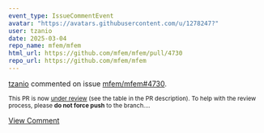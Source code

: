 ```yaml
---
event_type: IssueCommentEvent
avatar: "https://avatars.githubusercontent.com/u/1278247?"
user: tzanio
date: 2025-03-04
repo_name: mfem/mfem
html_url: https://github.com/mfem/mfem/pull/4730
repo_url: https://github.com/mfem/mfem
---
```


<a href='https://github.com/tzanio' target='_blank'>tzanio</a> commented on issue <a href='https://github.com/mfem/mfem/pull/4730' target='_blank'>mfem/mfem#4730</a>.

<small>This PR is now [under review](https://github.com/mfem/mfem/blob/master/CONTRIBUTING.md#pull-requests) (see the table in the PR description). To help with the review process, please **do not force push** to the branch....</small>

<a href='https://github.com/mfem/mfem/pull/4730' target='_blank'>View Comment</a>